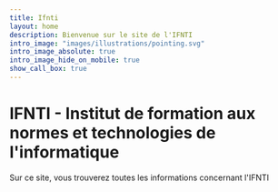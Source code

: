 ```yaml
---
title: Ifnti
layout: home
description: Bienvenue sur le site de l'IFNTI
intro_image: "images/illustrations/pointing.svg"
intro_image_absolute: true
intro_image_hide_on_mobile: true
show_call_box: true
---
```


# IFNTI - Institut de formation aux normes et technologies de l'informatique

Sur ce site, vous trouverez toutes les informations concernant l'IFNTI
